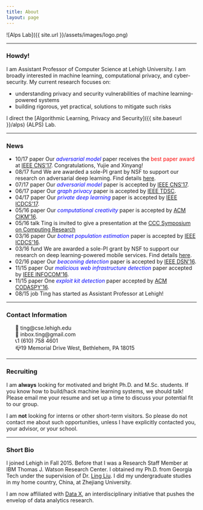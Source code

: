 ```yaml
---
title: About
layout: page
---
```



![Alps Lab]({{ site.url }}/assets/images/logo.png)

<hr>

### Howdy!


I am Assistant Professor of Computer Science at Lehigh University. I am broadly interested in
 machine learning, computational privacy, and cyber-security. My current research focuses on:
 * understanding privacy and security vulnerabilities of machine learning-powered systems
 * building rigorous, yet practical, solutions to mitigate such risks

 I direct the [Algorithmic Learning, Privacy and Security]({{ site.baseurl }}/alps) (ALPS) Lab.

<hr>


### News

<ul>
	<li>10/17 <label class="paper_label_style">paper</label> Our <font color="blue"><em>adversarial model</em></font> paper receives the <font color="red">best paper award</font> at <a href="http://cns2017.ieee-cns.org">IEEE CNS'17</a>. Congratulations, Yujie and Xinyang! </li>
	<li>08/17 <label class="fund_label_style">fund</label> We are awarded a sole-PI grant by NSF to support our research on adversarial deep learning. Find details <a href="https://www.nsf.gov/awardsearch/showAward?AWD_ID=1718787">here</a>. </li>
	<li>07/17 <label class="paper_label_style">paper</label> Our <font color="blue"><em>adversarial model</em></font> paper is accepted by <a href="http://cns2017.ieee-cns.org">IEEE CNS'17</a>.  </li>
	<li>06/17 <label class="paper_label_style">paper</label> Our <font color="blue"><em>graph privacy</em></font> paper is accepted by <a href="https://mc.manuscriptcentral.com/tdsc-cs">IEEE TDSC</a>. </li>
	<li>04/17 <label class="paper_label_style">paper</label> Our <font color="blue"><em>private deep learning</em></font> paper is accepted by <a href="http://icdcs2017.gatech.edu">IEEE ICDCS'17</a>. </li>
	<li>05/16 <label class="paper_label_style">paper</label> Our <font color="blue"><em>computational creativity</em></font> paper is accepted by <a href="http://cikm2016.cs.iupui.edu">ACM CIKM'16</a>. </li>
	<li>05/16 <label class="talk_label_style">talk</label> Ting is invited to give a presentation at the
		<a href="http://cra.org/ccc/events/computing-innovation-societal-needs-the-impact-of-computing-research/">CCC Symposium on Computing Research</a> </li>
	<li>03/16 <label class="paper_label_style">paper</label> Our <font color="blue"><em>botnet population estimation</em></font> paper is accepted by <a href="http://www-higashi.ist.osaka-u.ac.jp/icdcs2016/">IEEE ICDCS'16</a>. </li>
	<li>03/16 <label class="fund_label_style">fund</label> We are awarded a sole-PI grant by NSF to support our research on deep learning-powered mobile services. Find details <a href="https://www.nsf.gov/awardsearch/showAward?AWD_ID=1566526">here</a>. </li>
	<li>02/16 <label class="paper_label_style">paper</label> Our <font color="blue"><em>beaconing detection</em></font> paper is accepted by <a href="https://dsn-2016.sciencesconf.org">IEEE DSN'16</a>. </li>
	<li>11/15 <label class="paper_label_style">paper</label> Our <font color="blue"><em>malicious web infrastructure detection</em></font> paper accepted by <a href="http://infocom2016.ieee-infocom.org">IEEE INFOCOM'16</a>. </li>
	<li>11/15 <label class="paper_label_style">paper</label> One <font color="blue"><em>exploit kit detection</em></font> paper accepted by <a href="https://sites.google.com/site/codaspy20162/">ACM CODASPY'16</a>.</li>
	<li>08/15 <label class="job_label_style">job</label> Ting has started as Assistant Professor at Lehigh! </li>
</ul>
<hr>

### Contact Information

<ul style="list-style-type:none">
	<li>📩 ting@cse.lehigh.edu </li>
  <li>📩 inbox.ting@gmail.com </li>
	<li>📞1 (610) 758 4601 </li>
	<li>📪19 Memorial Drive West, Bethlehem, PA 18015</li>
</ul>

<hr>


### Recruiting

I am **always** looking for motivated and bright Ph.D. and M.Sc. students. If you know how to build/hack machine learning systems, we should talk! Please email me your resume and set up a time to discuss your potential fit to our group.

I am **not** looking for interns or other short-term visitors.
So please do not contact me about such opportunities, unless I have
explicitly contacted you, your advisor, or your school.

<hr>

### Short Bio

I joined Lehigh in Fall 2015. Before that I was a Research Staff Member at IBM Thomas J. Watson Research Center. I obtained my Ph.D. from Georgia Tech under the supervision of Dr. [Ling Liu](http://cc.gatech.edu/~lingliu). I did my undergraduate studies in my home country, China, at Zhejiang University.

I am now affiliated with [Data X](http://www1.lehigh.edu/datax/), an interdisciplinary initiative that pushes the envelop of data analytics research.
